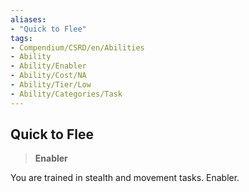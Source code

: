 ```yaml
---
aliases:
- "Quick to Flee"
tags:
- Compendium/CSRD/en/Abilities
- Ability
- Ability/Enabler
- Ability/Cost/NA
- Ability/Tier/Low
- Ability/Categories/Task
---
```


  
## Quick to Flee  
>**Enabler**
  
You are trained in stealth and movement tasks. Enabler.